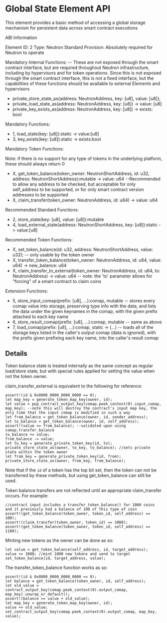 # Global State Element API

This element provides a basic method of accessing a global storage mechanism for persistent data across smart contract executions

ABI Information

Element ID: 2
Type: Neutron Standard
Provision: Absolutely required for Neutron to operate

Mandatory Internal Functions:
-- These are not exposed through the smart contract interface, but are required throughout Neutron infrastructure, including by hypervisors and for token operations. Since this is not exposed through the smart contract interface, this is not a fixed interface, but the capabilities of these functions should be available to external Elements and hypervisors

* private_store_state_as(address: NeutronAddress, key: [u8], value: [u8]);
* private_load_state_as(address: NeutronAddress, key: [u8]) -> value: [u8]
* private_key_exists_as(address: NeutronAddress, key: [u8]) -> exists: bool

Mandatory Functions:

* 1, load_state(key: [u8]):static -> value:[u8]
* 3, key_exists(key: [u8]):static -> exists:bool

Mandatory Token Functions:

Note: if there is no support for any type of tokens in the underlying platform, these should always return 0 

* X, get_token_balance(token_owner: NeutronShortAddress, id: u32, address: NeutronShortAddress):mutable -> value: u64 --Recommended to allow any address to be checked, but acceptable for only self_address to be supported, or for only smart contract version addresses to be supported
* X, claim_transfer(token_owner: NeutronAddress, id: u64) -> value: u64

Recommended Standard Functions:

* 2, store_state(key: [u8], value: [u8]):mutable
* 4, load_external_state(address: NeutronShortAddress, key: [u8]):static -> value:[u8]

Recommended Token Functions:

* X, set_token_balance(id: u32, address: NeutronShortAddress, value: u32); -- only usable by the token owner
* X, transfer_token_balance(token_owner: NeutronAddress, id: u64, value: u64) -> new_balance: u64
* X, claim_transfer_to_external(token_owner: NeutronAddress, id: u64, to: NeutronAddress) -> value: u64 -- note: the 'to' parameter allows for "forcing" of a smart contract to claim coins

Extension Functions:
* 5, store_input_comap(prefix: [u8], ...):comap, mutable -- stores every comap value into storage, preserving type info with the data, and lists the data under the given keynames in the comap, with the given prefix attached to each key name
* 6, store_result_comap(prefix: [u8], ...):comap, mutable -- same as above
* 7, load_comap(prefix: [u8], ...):comap, static -> (...) -- loads all of the storage keys listed in the caller's output comap (data is ignored), with the prefix given prefixing each key name, into the caller's result comap 

## Details

Token balance state is treated internally as the same concept as regular load/store state, but with special rules applied for setting the value when not the token owner. 

claim_transfer_external is equivalent to the following for reference:

    assert!(id & 0x8000_0000_0000_0000 == 0);
    let map_key = generate_token_map_key(owner, id);
    let value = pop_contract_output_key(comap.peek_context(0).input_comap, map_key); --note this will destroy the contract's input map key, the only time that the input comap is modified in such a way
    let from_balance = get_token_balance(owner, id, sender_address);
    let to_balance = get_token_balance(owner, id, self_address);
    assert!(value <= from_balance); --validated upon using comap.transfer_balance
    to_balance += value;
    from_balance -= value;
    let to_key = generate_private_token_key(id, to);
    private_store_state_as(owner, to_key, to_balance); //sets private state within the token owner 
    let from_key = generate_private_token_key(id, from);
    private_store_state_as(owner, from_key, from_balance);

Note that if the `id` of a token has the top bit set, then the token can not be transferred by these methods, but using get_token_balance can still be used. 

Token balance transfers are not reflected until an appropriate claim_transfer occurs. For example:

    //contract input includes a transfer_token_balance() for 1000 coins and it previously had a balance of 100 of this type of coin
    assert!(get_token_balance(token_owner, token_id, self_address) == 100);
    assert!(claim_transfer(token_owner, token_id) == 1000);
    assert!(get_token_balance(token_owner, token_id, self_address) == 1100);

Minting new tokens as the owner can be done as so:

    let value = get_token_balance(self_address, id, target_address);
    value += 1000; //mint 1000 new tokens and send to target
    set_token_balance(id, target_address, value);

The transfer_token_balance function works as so:

    assert!(id & 0x8000_0000_0000_0000 == 0);
    let balance = get_token_balance(token_owner, id, self_address);
    let old_value = contract_output_key(comap.peek_context(0).output_comap, map_key).unwrap_or_default();
    assert!(balance >= value + old_value);
    let map_key = generate_token_map_key(owner, id);
    value += old_value;
    set_contract_output_key(comap.peek_context(0).output_comap, map_key, value);



